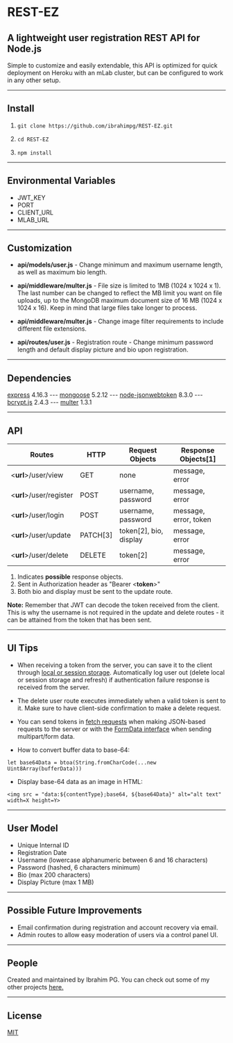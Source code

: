 # REST-EZ

## A lightweight user registration REST API for Node.js

Simple to customize and easily extendable, this API is optimized for quick deployment on Heroku with an mLab cluster, but can be configured to work in any other setup.

---

## Install

1. `git clone https://github.com/ibrahimpg/REST-EZ.git`

2. `cd REST-EZ`

3. `npm install`

---

## Environmental Variables

* JWT_KEY
* PORT
* CLIENT_URL
* MLAB_URL

---

## Customization

* **api/models/user.js** - Change minimum and maximum username length, as well as maximum bio length.

* **api/middleware/multer.js** - File size is limited to 1MB (1024 x 1024 x 1). The last number can be changed to reflect the MB limit you want on file uploads, up to the MongoDB maximum document size of 16 MB (1024 x 1024 x 16). Keep in mind that large files take longer to process.

* **api/middleware/multer.js** - Change image filter requirements to include different file extensions.

* **api/routes/user.js** - Registration route - Change minimum password length and default display picture and bio upon registration.

---

## Dependencies

[express](https://github.com/expressjs/express) 4.16.3 --- [mongoose](https://github.com/Automattic/mongoose) 5.2.12 --- [node-jsonwebtoken](https://github.com/auth0/node-jsonwebtoken) 8.3.0 --- [bcrypt.js](https://github.com/dcodeIO/bcrypt.js) 2.4.3 --- [multer](https://github.com/expressjs/multer) 1.3.1

---

## API


Routes | HTTP | Request Objects | Response Objects[1]
| --- | --- | --- | --- |
<**url**>/user/view | GET | none | message, error
<**url**>/user/register | POST | username, password | message, error
<**url**>/user/login | POST | username, password | message, error, token
<**url**>/user/update | PATCH[3] | token[2], bio, display | message, error
<**url**>/user/delete | DELETE | token[2] | message, error

1. Indicates **possible** response objects.
2. Sent in Authorization header as "Bearer <**token**>"
3. Both bio and display must be sent to the update route.

**Note:** Remember that JWT can decode the token received from the client. This is why the username is not required in the update and delete routes - it can be attained from the token that has been sent.

---

## UI Tips

* When receiving a token from the server, you can save it to the client through [local or session storage](https://www.w3schools.com/html/html5_webstorage.asp). Automatically log user out (delete local or session storage and refresh) if authentication failure response is received from the server. 

* The delete user route executes immediately when a valid token is sent to it. Make sure to have client-side confirmation to make a delete request.

* You can send tokens in [fetch requests](https://developer.mozilla.org/en-US/docs/Web/API/Fetch_API) when making JSON-based requests to the server or with the [FormData interface](https://developer.mozilla.org/en-US/docs/Web/API/FormData) when sending multipart/form data.

* How to convert buffer data to base-64:

`let base64Data = btoa(String.fromCharCode(...new Uint8Array(bufferData)))`

* Display base-64 data as an image in HTML:

`<img src = "data:${contentType};base64, ${base64Data}" alt="alt text" width=X height=Y>`

---

## User Model

* Unique Internal ID
* Registration Date
* Username (lowercase alphanumeric between 6 and 16 characters)
* Password (hashed, 6 characters minimum)
* Bio (max 200 characters)
* Display Picture (max 1 MB)

---

## Possible Future Improvements

* Email confirmation during registration and account recovery via email.
* Admin routes to allow easy moderation of users via a control panel UI.

---

## People

Created and maintained by Ibrahim PG. You can check out some of my other projects [here.](https://ibrahimpg.com)

---

## License

[MIT](https://github.com/ibrahimpg/REST-EZ/blob/master/LICENSE)

